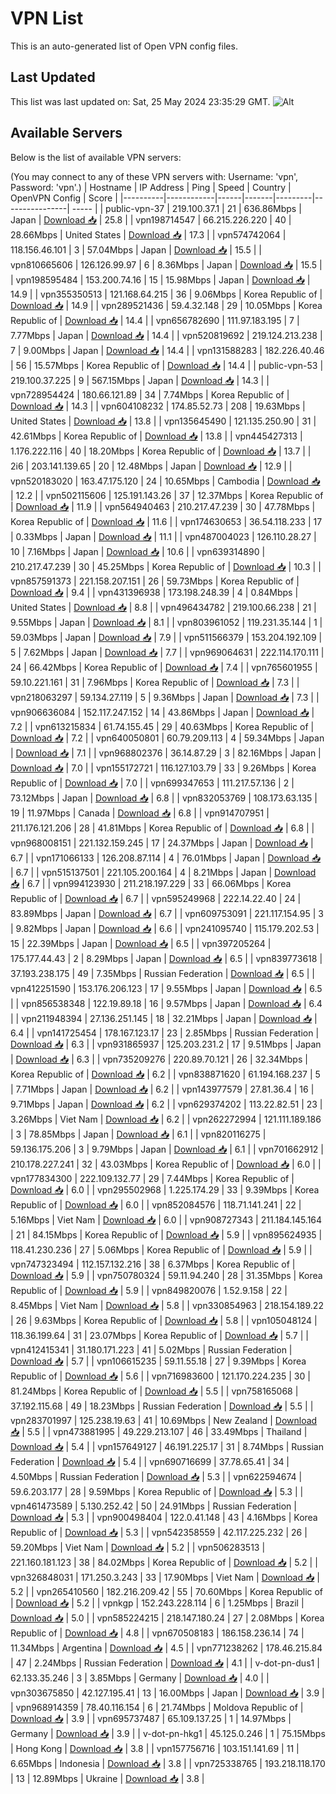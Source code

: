 # VPN List

This is an auto-generated list of Open VPN config files.

## Last Updated

This list was last updated on: Sat, 25 May 2024 23:35:29 GMT.
![Alt](https://repobeats.axiom.co/api/embed/186b98318ef1479477931607c1ad7d823f12451f.svg "Repobeats analytics image")

## Available Servers

Below is the list of available VPN servers:

(You may connect to any of these VPN servers with: Username: 'vpn', Password: 'vpn'.)
| Hostname | IP Address | Ping | Speed | Country | OpenVPN Config | Score |
|----------|------------|------|-------|---------|----------------| ----- |
| public-vpn-37 | 219.100.37.1 | 21 | 636.86Mbps | Japan | [Download 📥](./configs/server_0_JP.ovpn) | 25.8 |
| vpn198714547 | 66.215.226.220 | 40 | 28.66Mbps | United States | [Download 📥](./configs/server_1_US.ovpn) | 17.3 |
| vpn574742064 | 118.156.46.101 | 3 | 57.04Mbps | Japan | [Download 📥](./configs/server_2_JP.ovpn) | 15.5 |
| vpn810665606 | 126.126.99.97 | 6 | 8.36Mbps | Japan | [Download 📥](./configs/server_3_JP.ovpn) | 15.5 |
| vpn198595484 | 153.200.74.16 | 15 | 15.98Mbps | Japan | [Download 📥](./configs/server_4_JP.ovpn) | 14.9 |
| vpn355350513 | 121.168.64.215 | 36 | 9.06Mbps | Korea Republic of | [Download 📥](./configs/server_5_KR.ovpn) | 14.9 |
| vpn289521436 | 59.4.32.148 | 29 | 10.05Mbps | Korea Republic of | [Download 📥](./configs/server_6_KR.ovpn) | 14.4 |
| vpn656782690 | 111.97.183.195 | 7 | 7.77Mbps | Japan | [Download 📥](./configs/server_7_JP.ovpn) | 14.4 |
| vpn520819692 | 219.124.213.238 | 7 | 9.00Mbps | Japan | [Download 📥](./configs/server_8_JP.ovpn) | 14.4 |
| vpn131588283 | 182.226.40.46 | 56 | 15.57Mbps | Korea Republic of | [Download 📥](./configs/server_9_KR.ovpn) | 14.4 |
| public-vpn-53 | 219.100.37.225 | 9 | 567.15Mbps | Japan | [Download 📥](./configs/server_10_JP.ovpn) | 14.3 |
| vpn728954424 | 180.66.121.89 | 34 | 7.74Mbps | Korea Republic of | [Download 📥](./configs/server_11_KR.ovpn) | 14.3 |
| vpn604108232 | 174.85.52.73 | 208 | 19.63Mbps | United States | [Download 📥](./configs/server_12_US.ovpn) | 13.8 |
| vpn135645490 | 121.135.250.90 | 31 | 42.61Mbps | Korea Republic of | [Download 📥](./configs/server_13_KR.ovpn) | 13.8 |
| vpn445427313 | 1.176.222.116 | 40 | 18.20Mbps | Korea Republic of | [Download 📥](./configs/server_14_KR.ovpn) | 13.7 |
| 2i6 | 203.141.139.65 | 20 | 12.48Mbps | Japan | [Download 📥](./configs/server_15_JP.ovpn) | 12.9 |
| vpn520183020 | 163.47.175.120 | 24 | 10.65Mbps | Cambodia | [Download 📥](./configs/server_16_KH.ovpn) | 12.2 |
| vpn502115606 | 125.191.143.26 | 37 | 12.37Mbps | Korea Republic of | [Download 📥](./configs/server_17_KR.ovpn) | 11.9 |
| vpn564940463 | 210.217.47.239 | 30 | 47.78Mbps | Korea Republic of | [Download 📥](./configs/server_18_KR.ovpn) | 11.6 |
| vpn174630653 | 36.54.118.233 | 17 | 0.33Mbps | Japan | [Download 📥](./configs/server_19_JP.ovpn) | 11.1 |
| vpn487004023 | 126.110.28.27 | 10 | 7.16Mbps | Japan | [Download 📥](./configs/server_20_JP.ovpn) | 10.6 |
| vpn639314890 | 210.217.47.239 | 30 | 45.25Mbps | Korea Republic of | [Download 📥](./configs/server_21_KR.ovpn) | 10.3 |
| vpn857591373 | 221.158.207.151 | 26 | 59.73Mbps | Korea Republic of | [Download 📥](./configs/server_22_KR.ovpn) | 9.4 |
| vpn431396938 | 173.198.248.39 | 4 | 0.84Mbps | United States | [Download 📥](./configs/server_23_US.ovpn) | 8.8 |
| vpn496434782 | 219.100.66.238 | 21 | 9.55Mbps | Japan | [Download 📥](./configs/server_24_JP.ovpn) | 8.1 |
| vpn803961052 | 119.231.35.144 | 1 | 59.03Mbps | Japan | [Download 📥](./configs/server_25_JP.ovpn) | 7.9 |
| vpn511566379 | 153.204.192.109 | 5 | 7.62Mbps | Japan | [Download 📥](./configs/server_26_JP.ovpn) | 7.7 |
| vpn969064631 | 222.114.170.111 | 24 | 66.42Mbps | Korea Republic of | [Download 📥](./configs/server_27_KR.ovpn) | 7.4 |
| vpn765601955 | 59.10.221.161 | 31 | 7.96Mbps | Korea Republic of | [Download 📥](./configs/server_28_KR.ovpn) | 7.3 |
| vpn218063297 | 59.134.27.119 | 5 | 9.36Mbps | Japan | [Download 📥](./configs/server_29_JP.ovpn) | 7.3 |
| vpn906636084 | 152.117.247.152 | 14 | 43.86Mbps | Japan | [Download 📥](./configs/server_30_JP.ovpn) | 7.2 |
| vpn613215834 | 61.74.155.45 | 29 | 40.63Mbps | Korea Republic of | [Download 📥](./configs/server_31_KR.ovpn) | 7.2 |
| vpn640050801 | 60.79.209.113 | 4 | 59.34Mbps | Japan | [Download 📥](./configs/server_32_JP.ovpn) | 7.1 |
| vpn968802376 | 36.14.87.29 | 3 | 82.16Mbps | Japan | [Download 📥](./configs/server_33_JP.ovpn) | 7.0 |
| vpn155172721 | 116.127.103.79 | 33 | 9.26Mbps | Korea Republic of | [Download 📥](./configs/server_34_KR.ovpn) | 7.0 |
| vpn699347653 | 111.217.57.136 | 2 | 73.12Mbps | Japan | [Download 📥](./configs/server_35_JP.ovpn) | 6.8 |
| vpn832053769 | 108.173.63.135 | 19 | 11.97Mbps | Canada | [Download 📥](./configs/server_36_CA.ovpn) | 6.8 |
| vpn914707951 | 211.176.121.206 | 28 | 41.81Mbps | Korea Republic of | [Download 📥](./configs/server_37_KR.ovpn) | 6.8 |
| vpn968008151 | 221.132.159.245 | 17 | 24.37Mbps | Japan | [Download 📥](./configs/server_38_JP.ovpn) | 6.7 |
| vpn171066133 | 126.208.87.114 | 4 | 76.01Mbps | Japan | [Download 📥](./configs/server_39_JP.ovpn) | 6.7 |
| vpn515137501 | 221.105.200.164 | 4 | 8.21Mbps | Japan | [Download 📥](./configs/server_40_JP.ovpn) | 6.7 |
| vpn994123930 | 211.218.197.229 | 33 | 66.06Mbps | Korea Republic of | [Download 📥](./configs/server_41_KR.ovpn) | 6.7 |
| vpn595249968 | 222.14.22.40 | 24 | 83.89Mbps | Japan | [Download 📥](./configs/server_42_JP.ovpn) | 6.7 |
| vpn609753091 | 221.117.154.95 | 3 | 9.82Mbps | Japan | [Download 📥](./configs/server_43_JP.ovpn) | 6.6 |
| vpn241095740 | 115.179.202.53 | 15 | 22.39Mbps | Japan | [Download 📥](./configs/server_44_JP.ovpn) | 6.5 |
| vpn397205264 | 175.177.44.43 | 2 | 8.29Mbps | Japan | [Download 📥](./configs/server_45_JP.ovpn) | 6.5 |
| vpn839773618 | 37.193.238.175 | 49 | 7.35Mbps | Russian Federation | [Download 📥](./configs/server_46_RU.ovpn) | 6.5 |
| vpn412251590 | 153.176.206.123 | 17 | 9.55Mbps | Japan | [Download 📥](./configs/server_47_JP.ovpn) | 6.5 |
| vpn856538348 | 122.19.89.18 | 16 | 9.57Mbps | Japan | [Download 📥](./configs/server_48_JP.ovpn) | 6.4 |
| vpn211948394 | 27.136.251.145 | 18 | 32.21Mbps | Japan | [Download 📥](./configs/server_49_JP.ovpn) | 6.4 |
| vpn141725454 | 178.167.123.17 | 23 | 2.85Mbps | Russian Federation | [Download 📥](./configs/server_50_RU.ovpn) | 6.3 |
| vpn931865937 | 125.203.231.2 | 17 | 9.51Mbps | Japan | [Download 📥](./configs/server_51_JP.ovpn) | 6.3 |
| vpn735209276 | 220.89.70.121 | 26 | 32.34Mbps | Korea Republic of | [Download 📥](./configs/server_52_KR.ovpn) | 6.2 |
| vpn838871620 | 61.194.168.237 | 5 | 7.71Mbps | Japan | [Download 📥](./configs/server_53_JP.ovpn) | 6.2 |
| vpn143977579 | 27.81.36.4 | 16 | 9.71Mbps | Japan | [Download 📥](./configs/server_54_JP.ovpn) | 6.2 |
| vpn629374202 | 113.22.82.51 | 23 | 3.26Mbps | Viet Nam | [Download 📥](./configs/server_55_VN.ovpn) | 6.2 |
| vpn262272994 | 121.111.189.186 | 3 | 78.85Mbps | Japan | [Download 📥](./configs/server_56_JP.ovpn) | 6.1 |
| vpn820116275 | 59.136.175.206 | 3 | 9.79Mbps | Japan | [Download 📥](./configs/server_57_JP.ovpn) | 6.1 |
| vpn701662912 | 210.178.227.241 | 32 | 43.03Mbps | Korea Republic of | [Download 📥](./configs/server_58_KR.ovpn) | 6.0 |
| vpn177834300 | 222.109.132.77 | 29 | 7.44Mbps | Korea Republic of | [Download 📥](./configs/server_59_KR.ovpn) | 6.0 |
| vpn295502968 | 1.225.174.29 | 33 | 9.39Mbps | Korea Republic of | [Download 📥](./configs/server_60_KR.ovpn) | 6.0 |
| vpn852084576 | 118.71.141.241 | 22 | 5.16Mbps | Viet Nam | [Download 📥](./configs/server_61_VN.ovpn) | 6.0 |
| vpn908727343 | 211.184.145.164 | 21 | 84.15Mbps | Korea Republic of | [Download 📥](./configs/server_62_KR.ovpn) | 5.9 |
| vpn895624935 | 118.41.230.236 | 27 | 5.06Mbps | Korea Republic of | [Download 📥](./configs/server_63_KR.ovpn) | 5.9 |
| vpn747323494 | 112.157.132.216 | 38 | 6.37Mbps | Korea Republic of | [Download 📥](./configs/server_64_KR.ovpn) | 5.9 |
| vpn750780324 | 59.11.94.240 | 28 | 31.35Mbps | Korea Republic of | [Download 📥](./configs/server_65_KR.ovpn) | 5.9 |
| vpn849820076 | 1.52.9.158 | 22 | 8.45Mbps | Viet Nam | [Download 📥](./configs/server_66_VN.ovpn) | 5.8 |
| vpn330854963 | 218.154.189.22 | 26 | 9.63Mbps | Korea Republic of | [Download 📥](./configs/server_67_KR.ovpn) | 5.8 |
| vpn105048124 | 118.36.199.64 | 31 | 23.07Mbps | Korea Republic of | [Download 📥](./configs/server_68_KR.ovpn) | 5.7 |
| vpn412415341 | 31.180.171.223 | 41 | 5.02Mbps | Russian Federation | [Download 📥](./configs/server_69_RU.ovpn) | 5.7 |
| vpn106615235 | 59.11.55.18 | 27 | 9.39Mbps | Korea Republic of | [Download 📥](./configs/server_70_KR.ovpn) | 5.6 |
| vpn716983600 | 121.170.224.235 | 30 | 81.24Mbps | Korea Republic of | [Download 📥](./configs/server_71_KR.ovpn) | 5.5 |
| vpn758165068 | 37.192.115.68 | 49 | 18.23Mbps | Russian Federation | [Download 📥](./configs/server_72_RU.ovpn) | 5.5 |
| vpn283701997 | 125.238.19.63 | 41 | 10.69Mbps | New Zealand | [Download 📥](./configs/server_73_NZ.ovpn) | 5.5 |
| vpn473881995 | 49.229.213.107 | 46 | 33.49Mbps | Thailand | [Download 📥](./configs/server_74_TH.ovpn) | 5.4 |
| vpn157649127 | 46.191.225.17 | 31 | 8.74Mbps | Russian Federation | [Download 📥](./configs/server_75_RU.ovpn) | 5.4 |
| vpn690716699 | 37.78.65.41 | 34 | 4.50Mbps | Russian Federation | [Download 📥](./configs/server_76_RU.ovpn) | 5.3 |
| vpn622594674 | 59.6.203.177 | 28 | 9.59Mbps | Korea Republic of | [Download 📥](./configs/server_77_KR.ovpn) | 5.3 |
| vpn461473589 | 5.130.252.42 | 50 | 24.91Mbps | Russian Federation | [Download 📥](./configs/server_78_RU.ovpn) | 5.3 |
| vpn900498404 | 122.0.41.148 | 43 | 4.16Mbps | Korea Republic of | [Download 📥](./configs/server_79_KR.ovpn) | 5.3 |
| vpn542358559 | 42.117.225.232 | 26 | 59.20Mbps | Viet Nam | [Download 📥](./configs/server_80_VN.ovpn) | 5.2 |
| vpn506283513 | 221.160.181.123 | 38 | 84.02Mbps | Korea Republic of | [Download 📥](./configs/server_81_KR.ovpn) | 5.2 |
| vpn326848031 | 171.250.3.243 | 33 | 17.90Mbps | Viet Nam | [Download 📥](./configs/server_82_VN.ovpn) | 5.2 |
| vpn265410560 | 182.216.209.42 | 55 | 70.60Mbps | Korea Republic of | [Download 📥](./configs/server_83_KR.ovpn) | 5.2 |
| vpnkgp | 152.243.228.114 | 6 | 1.25Mbps | Brazil | [Download 📥](./configs/server_84_BR.ovpn) | 5.0 |
| vpn585224215 | 218.147.180.24 | 27 | 2.08Mbps | Korea Republic of | [Download 📥](./configs/server_85_KR.ovpn) | 4.8 |
| vpn670508183 | 186.158.236.14 | 74 | 11.34Mbps | Argentina | [Download 📥](./configs/server_86_AR.ovpn) | 4.5 |
| vpn771238262 | 178.46.215.84 | 47 | 2.24Mbps | Russian Federation | [Download 📥](./configs/server_87_RU.ovpn) | 4.1 |
| v-dot-pn-dus1 | 62.133.35.246 | 3 | 3.85Mbps | Germany | [Download 📥](./configs/server_88_DE.ovpn) | 4.0 |
| vpn303675850 | 42.127.195.41 | 13 | 16.00Mbps | Japan | [Download 📥](./configs/server_89_JP.ovpn) | 3.9 |
| vpn968914359 | 78.40.116.154 | 6 | 21.74Mbps | Moldova Republic of | [Download 📥](./configs/server_90_MD.ovpn) | 3.9 |
| vpn695737487 | 65.109.137.25 | 1 | 14.97Mbps | Germany | [Download 📥](./configs/server_91_DE.ovpn) | 3.9 |
| v-dot-pn-hkg1 | 45.125.0.246 | 1 | 75.15Mbps | Hong Kong | [Download 📥](./configs/server_92_HK.ovpn) | 3.8 |
| vpn157756716 | 103.151.141.69 | 11 | 6.65Mbps | Indonesia | [Download 📥](./configs/server_93_ID.ovpn) | 3.8 |
| vpn725338765 | 193.218.118.170 | 13 | 12.89Mbps | Ukraine | [Download 📥](./configs/server_94_UA.ovpn) | 3.8 |
